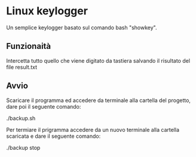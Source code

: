 # Linux keylogger
Un semplice keylogger basato sul comando bash "showkey".

## Funzionaità
Intercetta tutto quello che viene digitato da tastiera salvando il risultato del file result.txt

## Avvio
Scaricare il programma ed accedere da terminale alla cartella del progetto, dare poi il seguente comando:

./backup.sh

Per termiare il prigramma accedere da un nuovo terminale alla cartella scaricata e dare il seguente comando:

./backup stop
